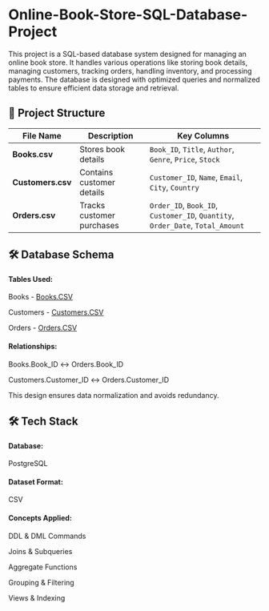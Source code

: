 # Online-Book-Store-SQL-Database-Project
This project is a SQL-based database system designed for managing an online book store. It handles various operations like storing book details, managing customers, tracking orders, handling inventory, and processing payments. The database is designed with optimized queries and normalized tables to ensure efficient data storage and retrieval.

## 📂 Project Structure
| **File Name**     | **Description**           | **Key Columns**                                                                |
| ----------------- | ------------------------- | ------------------------------------------------------------------------------ |
| **Books.csv**     | Stores book details       | `Book_ID`, `Title`, `Author`, `Genre`, `Price`, `Stock`                        |
| **Customers.csv** | Contains customer details | `Customer_ID`, `Name`, `Email`, `City`, `Country`                              |
| **Orders.csv**    | Tracks customer purchases | `Order_ID`, `Book_ID`, `Customer_ID`, `Quantity`, `Order_Date`, `Total_Amount` |

## 🛠️ Database Schema

#### Tables Used:

Books - <a href= "https://github.com/AniruddhTiwari532/Online-Book-Store-SQL-Database-Project/blob/main/Books.csv">Books.CSV</a>

Customers - <a href= "https://github.com/AniruddhTiwari532/Online-Book-Store-SQL-Database-Project/blob/main/Customers.csv">Customers.CSV</a>

Orders - <a href= "https://github.com/AniruddhTiwari532/Online-Book-Store-SQL-Database-Project/blob/main/Orders.csv">Orders.CSV</a>

#### Relationships:

Books.Book_ID ↔ Orders.Book_ID

Customers.Customer_ID ↔ Orders.Customer_ID

This design ensures data normalization and avoids redundancy.

## 🛠️ Tech Stack

#### Database: 
PostgreSQL

#### Dataset Format:
CSV

#### Concepts Applied:

DDL & DML Commands

Joins & Subqueries

Aggregate Functions

Grouping & Filtering

Views & Indexing
